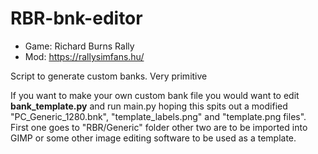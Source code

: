 # RBR-bnk-editor
- Game: Richard Burns Rally
- Mod: https://rallysimfans.hu/

Script to generate custom banks. Very primitive

If you want to make your own custom bank file you would want to edit **bank_template.py** and run main.py hoping this spits out a modified "PC_Generic_1280.bnk", "template_labels.png" and "template.png files". First one goes to "RBR/Generic" folder other two are to be imported into GIMP or some other image editing software to be used as a template.
